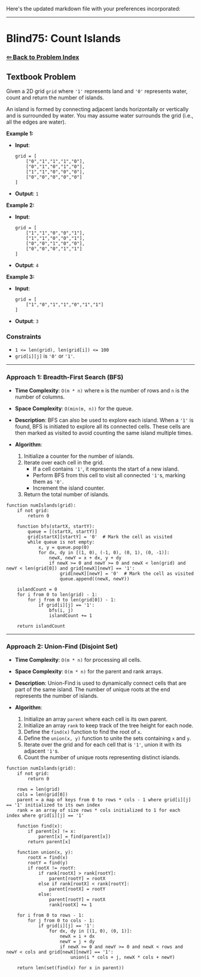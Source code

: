 Here's the updated markdown file with your preferences incorporated:

---

# Blind75: Count Islands

### [⇦ Back to Problem Index](../../index.md)

## Textbook Problem

Given a 2D grid `grid` where `'1'` represents land and `'0'` represents water, count and return the number of islands.

An island is formed by connecting adjacent lands horizontally or vertically and is surrounded by water. You may assume water surrounds the grid (i.e., all the edges are water).

**Example 1:**

-   **Input**:
    ```
    grid = [
        ["0","1","1","1","0"],
        ["0","1","0","1","0"],
        ["1","1","0","0","0"],
        ["0","0","0","0","0"]
    ]
    ```
-   **Output**: `1`

**Example 2:**

-   **Input**:
    ```
    grid = [
        ["1","1","0","0","1"],
        ["1","1","0","0","1"],
        ["0","0","1","0","0"],
        ["0","0","0","1","1"]
    ]
    ```
-   **Output**: `4`

**Example 3:**

-   **Input**:
    ```
    grid = [
        ["1","0","1","1","0","1","1"]
    ]
    ```
-   **Output**: `3`

### Constraints

-   `1 <= len(grid), len(grid[i]) <= 100`
-   `grid[i][j]` is `'0'` or `'1'`.

---

### Approach 1: Breadth-First Search (BFS)

-   **Time Complexity**: `O(m * n)` where `m` is the number of rows and `n` is the number of columns.
-   **Space Complexity**: `O(min(m, n))` for the queue.
-   **Description**: BFS can also be used to explore each island. When a `'1'` is found, BFS is initiated to explore all its connected cells. These cells are then marked as visited to avoid counting the same island multiple times.
-   **Algorithm**:

    1.  Initialize a counter for the number of islands.
    2.  Iterate over each cell in the grid.
        -   If a cell contains `'1'`, it represents the start of a new island.
        -   Perform BFS from this cell to visit all connected `'1'`s, marking them as `'0'`.
        -   Increment the island counter.
    3.  Return the total number of islands.

```pseudo
function numIslands(grid):
	if not grid:
		return 0

	function bfs(startX, startY):
		queue = [(startX, startY)]
		grid[startX][startY] = '0'  # Mark the cell as visited
		while queue is not empty:
			x, y = queue.pop(0)
			for dx, dy in [(1, 0), (-1, 0), (0, 1), (0, -1)]:
				newX, newY = x + dx, y + dy
				if newX >= 0 and newY >= 0 and newX < len(grid) and newY < len(grid[0]) and grid[newX][newY] == '1':
					grid[newX][newY] = '0'  # Mark the cell as visited
					queue.append((newX, newY))

	islandCount = 0
	for i from 0 to len(grid) - 1:
		for j from 0 to len(grid[0]) - 1:
			if grid[i][j] == '1':
				bfs(i, j)
				islandCount += 1

	return islandCount
```

---

### Approach 2: Union-Find (Disjoint Set)

-   **Time Complexity**: `O(m * n)` for processing all cells.
-   **Space Complexity**: `O(m * n)` for the parent and rank arrays.
-   **Description**: Union-Find is used to dynamically connect cells that are part of the same island. The number of unique roots at the end represents the number of islands.
-   **Algorithm**:

    1.  Initialize an array `parent` where each cell is its own parent.
    2.  Initialize an array `rank` to keep track of the tree height for each node.
    3.  Define the `find(x)` function to find the root of `x`.
    4.  Define the `union(x, y)` function to unite the sets containing `x` and `y`.
    5.  Iterate over the grid and for each cell that is `'1'`, union it with its adjacent `'1'`s.
    6.  Count the number of unique roots representing distinct islands.

```pseudo
function numIslands(grid):
	if not grid:
		return 0

	rows = len(grid)
	cols = len(grid[0])
	parent = a map of keys from 0 to rows * cols - 1 where grid[i][j] == '1' initialized to its own index
	rank = an array of size rows * cols initialized to 1 for each index where grid[i][j] == '1'

	function find(x):
		if parent[x] != x:
			parent[x] = find(parent[x])
		return parent[x]

	function union(x, y):
		rootX = find(x)
		rootY = find(y)
		if rootX != rootY:
			if rank[rootX] > rank[rootY]:
				parent[rootY] = rootX
			else if rank[rootX] < rank[rootY]:
				parent[rootX] = rootY
			else:
				parent[rootY] = rootX
				rank[rootX] += 1

	for i from 0 to rows - 1:
		for j from 0 to cols - 1:
			if grid[i][j] == '1':
				for dx, dy in [(1, 0), (0, 1)]:
					newX = i + dx
					newY = j + dy
					if newX >= 0 and newY >= 0 and newX < rows and newY < cols and grid[newX][newY] == '1':
						union(i * cols + j, newX * cols + newY)

	return len(set(find(x) for x in parent))
```
